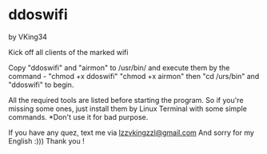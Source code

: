 # ddoswifi

by VKing34

Kick off all clients of the marked wifi

Copy "ddoswifi" and "airmon" to /usr/bin/ 
and execute them by the command - "chmod +x ddoswifi" "chmod +x airmon"
then "cd /urs/bin" and "ddoswifi" to begin.

All the required tools are listed before starting the program.
So if you're missing some ones, just install them by Linux Terminal with some simple commands.
*Don't use it for bad purpose.

If you have any quez, text me via lzzvkingzzl@gmail.com
And sorry for my English :))) 
Thank you !
